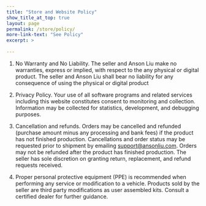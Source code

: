 ```yaml
---
title: "Store and Website Policy"
show_title_at_top: true
layout: page
permalink: /store/policy/
more-link-text: "See Policy"
excerpt: >
  
---
```


1. No Warranty and No Liability. The seller and Anson Liu make no warranties, express or implied, with respect to the any physical or digital product. The seller and Anson Liu shall bear no liability for any consequence of using the physical or digital product

2. Privacy Policy. Your use of all software programs and related services including this website constitutes consent to monitoring and collection. Information may be collected for statistics, development, and debugging purposes.

3. Cancellation and refunds. Orders may be cancelled and refunded (purchase amount minus any processing and bank fees) if the product has not finished production. Cancellations and order status may be requested prior to shipment by emailing support@ansonliu.com. Orders may not be refunded after the product has finished production. The seller has sole discretion on granting return, replacement, and refund requests received.

4. Proper personal protective equipment (PPE) is recommended when performing any service or modification to a vehicle. Products sold by the seller are third party modifications as user assembled kits. Consult a certified dealer for further guidance.
